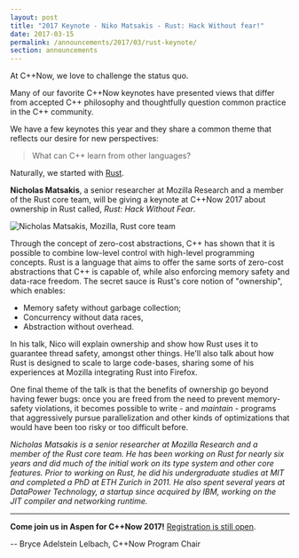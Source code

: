 ```yaml
---
layout: post
title: "2017 Keynote - Niko Matsakis - Rust: Hack Without fear!"
date: 2017-03-15
permalink: /announcements/2017/03/rust-keynote/
section: announcements
---
```


At C++Now, we love to challenge the status quo.
 
Many of our favorite C++Now keynotes have presented views that differ from accepted C++ philosophy and thoughtfully question common practice in the C++ community. 

We have a few keynotes this year and they share a common theme that reflects our desire for new perspectives:

> What can C++ learn from other languages?

Naturally, we started with [Rust](https://www.rust-lang.org).

**Nicholas Matsakis**, a senior researcher at Mozilla Research and a member of the Rust core team, will be giving a keynote at C++Now 2017 about ownership in Rust called, *Rust: Hack Without Fear*.

![Nicholas Matsakis, Mozilla, Rust core team](/assets/img/posts/2017/KeynoteSpeakerNikoMatsakis.jpg "Nicholas Matsakis, Mozilla, Rust core team")

<!--break-->

Through the concept of zero-cost abstractions, C++ has shown that it is possible to combine low-level control with high-level programming concepts. Rust is a language that aims to offer the same sorts of zero-cost abstractions that C++ is capable of, while also enforcing memory safety and data-race freedom. The secret sauce is Rust's core notion of "ownership", which enables:

- Memory safety without garbage collection;
- Concurrency without data races,
- Abstraction without overhead.

In his talk, Nico will explain ownership and show how Rust uses it to guarantee thread safety, amongst other things. He'll also talk about how Rust is designed to scale to large code-bases, sharing some of his experiences at Mozilla integrating Rust into Firefox.

One final theme of the talk is that the benefits of ownership go beyond having fewer bugs: once you are freed from the need to prevent memory-safety violations, it becomes possible to write - and *maintain* - programs that aggressively pursue parallelization and other kinds of optimizations that would have been too risky or too difficult before.

*Nicholas Matsakis is a senior researcher at Mozilla Research and a member of the Rust core team. He has been working on Rust for nearly six years and did much of the initial work on its type system and other core features. Prior to working on Rust, he did his undergraduate studies at MIT and completed a PhD at ETH Zurich in 2011. He also spent several years at DataPower Technology, a startup since acquired by IBM, working on the JIT compiler and networking runtime.*


---

**Come join us in Aspen for C++Now 2017!** [Registration is still open](https://cppnow2017.eventbrite.com).

-- Bryce Adelstein Lelbach, C++Now Program Chair
